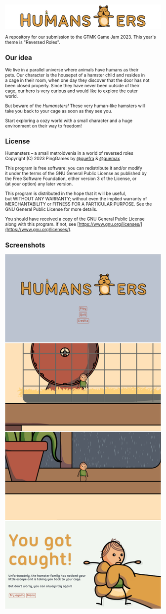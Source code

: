 ![alt text](https://github.com/PingGames/GMTK-2023/blob/development/src/sprites/ui/title.png)

A repository for our submission to the GTMK Game Jam 2023. This year's\
theme is "Reversed Roles".

## Our idea

We live in a parallel universe where animals have humans as their\
pets. Our character is the housepet of a hamster child and resides in\
a cage in their room, when one day they discover that the door has not\
been closed properly. Since they have never been outside of their\
cage, our hero is very curious and would like to explore the outer\
world.

But beware of the *Humansters!* These very human-like hamsters will\
take you back to your cage as soon as they see you.

Start exploring a cozy world with a small character and a huge\
environment on their way to freedom!

## License

Humansters &ndash; a small metroidvenia in a world of reversed roles\
Copyright (C) 2023 PingGames by [@guefra](https://github.com/guefra) 
&amp; [@guemax](https://github.com/guemax)

This program is free software: you can redistribute it and/or modify\
it under the terms of the GNU General Public License as published by\
the Free Software Foundation, either version 3 of the License, or\
(at your option) any later version.

This program is distributed in the hope that it will be useful,\
but WITHOUT ANY WARRANTY; without even the implied warranty of\
MERCHANTABILITY or FITNESS FOR A PARTICULAR PURPOSE.  See the\
GNU General Public License for more details.

You should have received a copy of the GNU General Public License\
along with this program.  If not, see [https://www.gnu.org/licenses/](https://www.gnu.org/licenses/).

## Screenshots

![alt text](https://github.com/PingGames/GMTK-2023/blob/artwork/src/sprites/screenshot-1.png)
![alt text](https://github.com/PingGames/GMTK-2023/blob/artwork/src/sprites/screenshot-2.png)
![alt text](https://github.com/PingGames/GMTK-2023/blob/artwork/src/sprites/screenshot-3.png)
![alt text](https://github.com/PingGames/GMTK-2023/blob/artwork/src/sprites/screenshot-4.png)
